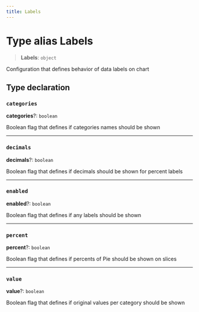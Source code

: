```yaml
---
title: Labels
---
```


# Type alias Labels

> **Labels**: `object`

Configuration that defines behavior of data labels on chart

## Type declaration

### `categories`

**categories**?: `boolean`

Boolean flag that defines if categories names should be shown

***

### `decimals`

**decimals**?: `boolean`

Boolean flag that defines if decimals should be shown for percent labels

***

### `enabled`

**enabled**?: `boolean`

Boolean flag that defines if any labels should be shown

***

### `percent`

**percent**?: `boolean`

Boolean flag that defines if percents of Pie should be shown on slices

***

### `value`

**value**?: `boolean`

Boolean flag that defines if original values per category should be shown
